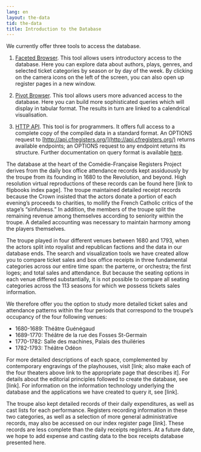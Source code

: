 ```yaml
---
lang: en
layout: the-data
tid: the-data
title: Introduction to the Database
---
```


We currently offer three tools to access the database.

1. <a href="http://app.cfregisters.org/registers" target="_blank">Faceted Browser</a>.
This tool allows users introductory access to the database. Here you can explore data about authors, plays, genres, and selected ticket categories by season or by day of the week. By clicking on the camera icons on the left of the screen, you can also open up register pages in a new window.

2. [Pivot Browser](/app).
This tool allows users more advanced access to the database. Here you can build more sophisticated queries which will display in tabular format. The results in turn are linked to a calendrical visualisation.

3. <a href="http://api.cfregisters.org/" target="_blank">HTTP API</a>.
This tool is for programmers. It offers full access to a complete copy of the compiled data in a standard format. An OPTIONS request to [http://api.cfregisters.org/](http://api.cfregisters.org/) returns available endpoints; an OPTIONS request to any endpoint returns its structure. Further documentation on query format is available [here](https://github.com/begriffs/postgrest/wiki/Routing).

The database at the heart of the Com&eacute;die-Française Registers Project derives from the daily box office attendance records kept assiduously by the troupe from its founding in 1680 to the Revolution, and beyond. High resolution virtual reproductions of these records can be found here [link to flipbooks index page]. The troupe maintained detailed receipt records because the Crown insisted that the actors donate a portion of each evening’s proceeds to charities, to mollify the French Catholic critics of the stage&rsquo;s &ldquo;sinfulness.&rdquo; In addition, the members of the troupe split the remaining revenue among themselves according to seniority within the troupe. A detailed accounting was necessary to maintain harmony among the players themselves.

The troupe played in four different venues between 1680 and 1793, when the actors split into royalist and republican factions and the data in our database ends. The search and visualization tools we have created allow you to compare ticket sales and box office receipts in three fundamental categories across our entire time span: the parterre, or orchestra; the first loges; and total sales and attendance. But because the seating options in each venue differed substantially, it is not possible to compare all seating categories across the 113 seasons for which we possess tickets sales information.

We therefore offer you the option to study more detailed ticket sales and attendance patterns within the four periods that correspond to the troupe&rsquo;s occupancy of the four following venues:

* 1680-1689: Th&eacute;âtre Gu&eacute;n&eacute;gaud
* 1689-1770: Th&eacute;âtre de la rue des Fosses St-Germain
* 1770-1782: Salle des machines, Palais des thuil&eacute;ries
* 1782-1793: Th&eacute;âtre Od&eacute;on

For more detailed descriptions of each space, complemented by contemporary engravings of the playhouses, visit [link; also make each of the four theaters above link to the appropriate page that describes it]. For details about the editorial principles followed to create the database, see [link]. For information on the information technology underlying the database and the applications we have created to query it, see [link].

The troupe also kept detailed records of their daily expenditures, as well as cast lists for each performance. Registers recording information in these two categories, as well as a selection of more general administrative records, may also be accessed on our index register page [link]. These records are less complete than the daily receipts registers. At a future date, we hope to add expense and casting data to the box receipts database presented here.